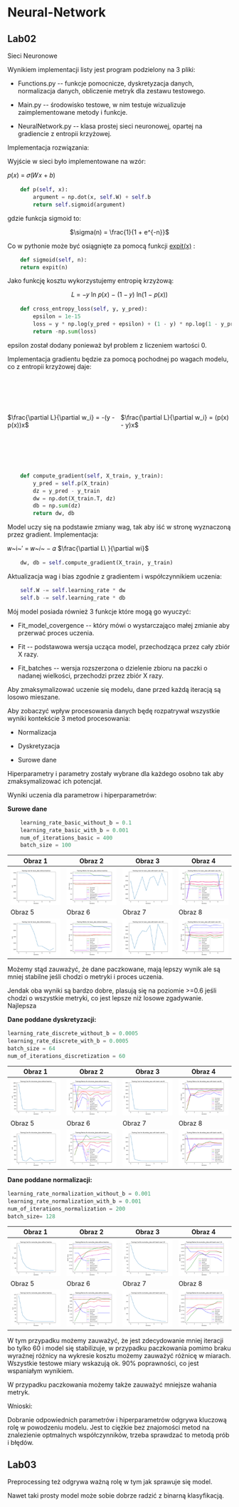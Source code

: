 # Neural-Network

## Lab02
Sieci Neuronowe

Wynikiem implementacji listy jest program podzielony na 3 pliki:

- Functions.py -- funkcje pomocnicze, dyskretyzacja danych,
  normalizacja danych, obliczenie metryk dla zestawu testowego.

- Main.py -- środowisko testowe, w nim testuje wizualizuje
  zaimplementowane metody i funkcje.

- NeuralNetwork.py -- klasa prostej sieci neuronowej, opartej na
  gradiencie z entropii krzyżowej.

Implementacja rozwiązania:

Wyjście w sieci było implementowane na wzór:

𝑝(𝑥) = 𝜎(𝑊𝑥 + 𝑏)

``` Python
    def p(self, x):
        argument = np.dot(x, self.W) + self.b
        return self.sigmoid(argument)
```
gdzie funkcja sigmoid to:

<div style="text-align:center;">
 
  $\sigma(n) = \frac{1}{1 + e^{-n}}$
</div>

Co w pythonie może być osiągnięte za pomocą funkcji
[expit(x)](https://docs.scipy.org/doc/scipy/reference/generated/scipy.special.expit.html)
:

``` Python
    def sigmoid(self, n):
    return expit(n)
```
Jako funkcję kosztu wykorzystujemy entropię krzyżową:
<div style="text-align:center;">
    𝐿 = −𝑦 ln 𝑝(𝑥) − (1 − 𝑦) ln(1 − 𝑝(𝑥))
</div>

``` Python
    def cross_entropy_loss(self, y, y_pred):
        epsilon = 1e-15
        loss = y * np.log(y_pred + epsilon) + (1 - y) * np.log(1 - y_pred +epsilon)
        return -np.sum(loss)
```
epsilon został dodany ponieważ był problem z liczeniem wartości 0.

Implementacja gradientu będzie za pomocą pochodnej po wagach modelu, co
z entropii krzyżowej daje:
<div style="display: flex; justify-content: center; align-items: center; height: 200px;">
  
  $\frac{\partial L}{\partial w_i} = -(y - p(x))x$
  
  $\frac{\partial L}{\partial w_i} = (p(x) - y)x$
  
</div>

``` Python
    def compute_gradient(self, X_train, y_train):
        y_pred = self.p(X_train)
        dz = y_pred - y_train
        dw = np.dot(X_train.T, dz)
        db = np.sum(dz)
        return dw, db
```
Model uczy się na podstawie zmiany wag, tak aby iść w stronę wyznaczoną
przez gradient. Implementacja:

𝑤~i~′ = 𝑤~𝑖~ − 𝛼 $\frac{\partial L\ }{\partial wi}$

``` Python
    dw, db = self.compute_gradient(X_train, y_train)
```

Aktualizacja wag i bias zgodnie z gradientem i współczynnikiem
uczenia:

``` Python
    self.W -= self.learning_rate * dw
    self.b -= self.learning_rate * db
```
Mój model posiada również 3 funkcje które mogą go wyuczyć:

- Fit_model_covergence -- który mówi o wystarczająco małej zmianie aby
  przerwać proces uczenia.

- Fit -- podstawowa wersja ucząca model, przechodząca przez cały zbiór
  X razy.

- Fit_batches -- wersja rozszerzona o dzielenie zbioru na paczki o
  nadanej wielkości, przechodzi przez zbiór X razy.

Aby zmaksymalizować uczenie się modelu, dane przed każdą iteracją są
losowo mieszane.

Aby zobaczyć wpływ procesowania danych będę rozpatrywał wszystkie wyniki
kontekście 3 metod procesowania:

- Normalizacja

- Dyskretyzacja

- Surowe dane

Hiperparametry i parametry zostały wybrane dla każdego osobno tak aby
zmaksymalizować ich potencjał.

Wyniki uczenia dla parametrow i hiperparametrów:

**Surowe dane**

``` Python
    learning_rate_basic_without_b = 0.1
    learning_rate_basic_with_b = 0.001
    num_of_iterations_basic = 400
    batch_size = 100
```
| Obraz 1                            | Obraz 2                            | Obraz 3                            | Obraz 4                            |
|------------------------------------|------------------------------------|------------------------------------|------------------------------------|
| ![Obraz 1](media/basic_data_1.png) | ![Obraz 2](media/basic_data_2.png) | ![Obraz 3](media/basic_data_3.png) | ![Obraz 4](media/basic_data_4.png) |
| Obraz 5                            | Obraz 6                            | Obraz 7                            | Obraz 8                            |
| ![Obraz 5](media/basic_data_5.png) | ![Obraz 6](media/basic_data_6.png) | ![Obraz 7](media/basic_data_7.png) | ![Obraz 8](media/basic_data_8.png) |

Możemy stąd zauważyć, że dane paczkowane, mają lepszy wynik ale są mniej
stabilne jeśli chodzi o metryki i proces uczenia.

Jendak oba wyniki są bardzo dobre, plasują się na poziomie \>=0.6 jeśli
chodzi o wszystkie metryki, co jest lepsze niż losowe zgadywanie.
Najlepsza

**Dane poddane dyskretyzacji:**

``` Python
learning_rate_discrete_without_b = 0.0005
learning_rate_discrete_with_b = 0.0005
batch_size = 64
num_of_iterations_discretization = 60
```
| Obraz 1                                 | Obraz 2                                 | Obraz 3                                 | Obraz 4                                 |
|-----------------------------------------|-----------------------------------------|-----------------------------------------|-----------------------------------------|
| ![Obraz 1](media/discretize_data_1.png) | ![Obraz 2](media/discretize_data_2.png) | ![Obraz 3](media/discretize_data_3.png) | ![Obraz 4](media/discretize_data_4.png) |
| Obraz 5                                 | Obraz 6                                 | Obraz 7                                 | Obraz 8                                 |
| ![Obraz 5](media/discretize_data_5.png) | ![Obraz 6](media/discretize_data_6.png) | ![Obraz 7](media/discretize_data_7.png) | ![Obraz 8](media/discretize_data_8.png) |

**Dane poddane normalizacji:**

``` Python
learning_rate_normalization_without_b = 0.001
learning_rate_normalization_with_b = 0.001
num_of_iterations_normalization = 200
batch_size= 128
```
| Obraz 1                                | Obraz 2                                | Obraz 3                                | Obraz 4                                |
|----------------------------------------|----------------------------------------|----------------------------------------|----------------------------------------|
| ![Obraz 1](media/normalize_data_1.png) | ![Obraz 2](media/normalize_data_2.png) | ![Obraz 3](media/normalize_data_3.png) | ![Obraz 4](media/normalize_data_4.png) |
| Obraz 5                                | Obraz 6                                | Obraz 7                                | Obraz 8                                |
| ![Obraz 5](media/normalize_data_5.png) | ![Obraz 6](media/normalize_data_6.png) | ![Obraz 7](media/normalize_data_7.png) | ![Obraz 8](media/normalize_data_8.png) |

W tym przypadku możemy zauważyć, że jest zdecydowanie mniej iteracji bo
tylko 60 i model się stabilizuje, w przypadku paczkowania pomimo braku
wyraźnej różnicy na wykresie kosztu możemy zauważyć różnicę w miarach.
Wszystkie testowe miary wskazują ok. 90% poprawności, co jest wspaniałym
wynikiem.

W przypadku paczkowania możemy także zauważyć mniejsze wahania metryk.

Wnioski:

Dobranie odpowiednich parametrów i hiperparametrów odgrywa kluczową rolę
w powodzeniu modelu. Jest to ciężkie bez znajomości metod na znalezienie
optmalnych współczynników, trzeba sprawdzać to metodą prób i błędów.

## Lab03
Preprocessing też odgrywa ważną rolę w tym jak sprawuje się model.

Nawet taki prosty model może sobie dobrze radzić z binarną klasyfikacją.

